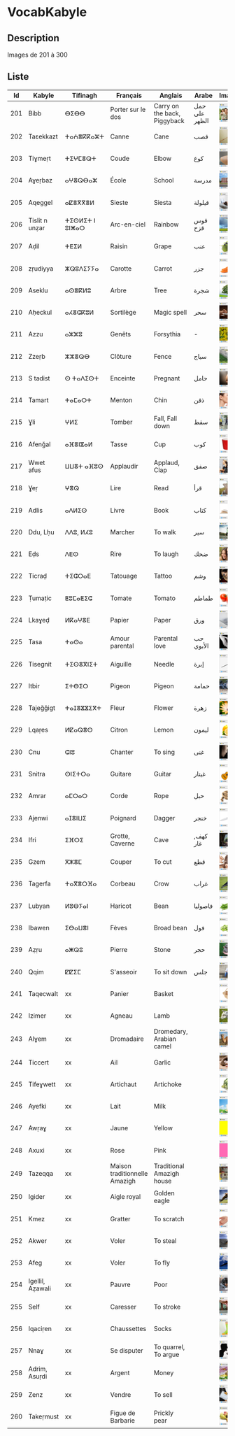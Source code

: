 # VocabKabyle
## Description

Images de 201 à 300

## Liste
| Id  | Kabyle         | Tifinagh       | Français                      | Anglais                      | Arabe         | Image               |
|-----|----------------|----------------|-------------------------------|------------------------------|---------------|---------------------|
| 201 | Bibb           | ⴱⵉⴱⴱ          | Porter sur le dos             | Carry on the back, Piggyback | حمل على الظهر | ![Image201][Img201] |
| 202 | Taεekkazt      | ⵜⴰⵄⴻⴽⴽⴰⵣⵜ      | Canne                         | Cane                         | قصب           | ![Image202][Img202] |
| 203 | Tiɣmeṛt        | ⵜⵉⵖⵎⴻⵕⵜ        | Coude                         | Elbow                        | كوع           | ![Image203][Img203] |
| 204 | Aɣeṛbaz        | ⴰⵖⴻⵕⴱⴰⵣ       | École                         | School                       | مدرسة         | ![Image204][Img204] |
| 205 | Aqeggel        | ⴰⵇⴻⴳⴳⴻⵍ        | Sieste                        | Siesta                       | قيلولة        | ![Image205][Img205] |
| 206 | Tislit n unẓar | ⵜⵉⵙⵍⵉⵜ ⵏ ⵓⵏⵥⴰⵔ | Arc-en-ciel                   | Rainbow                      | قوس قزح       | ![Image206][Img206] |
| 207 | Aḍil           | ⵜⴹⵉⵍ           | Raisin                        | Grape                        | عنب           | ![Image207][Img207] |
| 208 | zṛudiyya       | ⵣⵕⵓⴷⵉⵢⵢⴰ       | Carotte                      | Carrot                       | جزر           | ![Image208][Img208] |
| 209 | Aseklu         | ⴰⵙⴻⴽⵍⵓ         | Arbre                         | Tree                         | شجرة          | ![Image209][Img209] |
| 210 | Aḥeckul        | ⴰⵃⴻⵛⴽⵓⵍ        | Sortilège                     | Magic spell                  | سحر           | ![Image210][Img210] |
| 211 | Azzu           | ⴰⵣⵣⵓ           | Genêts                        | Forsythia                    | -             | ![Image211][Img211] |
| 212 | Zzeṛb          | ⵣⵣⴻⵕⴱ         | Clôture                      | Fence                        | سياج          | ![Image212][Img212] |
| 213 | S tadist       | ⵙ ⵜⴰⴷⵉⵙⵜ       | Enceinte                      | Pregnant                     | حامل          | ![Image213][Img213] |
| 214 | Tamart         | ⵜⴰⵎⴰⵔⵜ         | Menton                        | Chin                         | ذقن           | ![Image214][Img214] |
| 215 | Ɣli            | ⵖⵍⵉ            | Tomber                        | Fall, Fall down              | سقط           | ![Image215][Img215] |
| 216 | Afenǧal        | ⴰⴼⴻⵏⴵⴰⵍ        | Tasse                         | Cup                          | كوب           | ![Image216][Img216] |
| 217 | Wwet afus      | ⵡⵡⴻⵜ ⴰⴼⵓⵙ      | Applaudir                    | Applaud, Clap                | صفق           | ![Image217][Img217] |
| 218 | Ɣeṛ            | ⵖⴻⵕ            | Lire                         | Read                         | قرأ           | ![Image218][Img218] |
| 219 | Adlis          | ⴰⴷⵍⵉⵙ          | Livre                         | Book                         |  كتاب        | ![Image219][Img219] |
| 220 | Ddu, Lḥu       | ⴷⴷⵓ, ⵍⵃⵓ       | Marcher                       | To walk                      | سير           | ![Image220][Img220] |
| 221 | Eḍs            | ⴷⴹⵙ            | Rire                          | To laugh                     | ضحك          | ![Image221][Img221] |
| 222 | Ticraḍ         | ⵜⵉⵛⵔⴰⴹ         | Tatouage                      | Tattoo                       | وشم           | ![Image222][Img222] |
| 223 | Ṭumaṭic        | ⵟⵓⵎⴰⵟⵉⵛ        | Tomate                        | Tomato                       | طماطم         | ![Image223][Img223] |
| 224 | Lkaɣeḍ         | ⵍⴽⴰⵖⴻⴹ         | Papier                        | Paper                        | ورق           | ![Image224][Img224] |
| 225 | Tasa           | ⵜⴰⵙⴰ           | Amour parental                | Parental love                | حب الأبوي     | ![Image225][Img225] |
| 226 | Tisegnit       | ⵜⵉⵙⴻⴳⵏⵉⵜ       | Aiguille                      | Needle                       | إبرة         | ![Image226][Img226] |
| 227 | Itbir          | ⵉⵜⴱⵉⵔ         | Pigeon                        | Pigeon                       | حمامة         | ![Image227][Img227] |
| 228 | Tajeǧǧigt      | ⵜⴰⵊⴻⴵⴵⵉⴳⵜ      | Fleur                         | Flower                       | زهرة          | ![Image228][Img228] |
| 229 | Lqaṛes         | ⵍⵇⴰⵕⴻⵙ         | Citron                        | Lemon                        | ليمون        | ![Image229][Img229] |
| 230 | Cnu            | ⵛⵏⵓ            | Chanter                       | To sing                      | غنى            | ![Image230][Img230] |
| 231 | Snitra         | ⵙⵏⵉⵜⵔⴰ         | Guitare                       | Guitar                       | غيتار         | ![Image231][Img231] |
| 232 | Amrar          | ⴰⵎⵔⴰⵔ          | Corde                         | Rope                         | حبل          | ![Image232][Img232] |
| 233 | Ajenwi         | ⴰⵊⴻⵏⵡⵉ          | Poignard                      | Dagger                       | خنجر          | ![Image233][Img233] |
| 234 | Ifri           | ⵉⴼⵔⵉ           | Grotte, Caverne               | Cave                         | كهف, غار     | ![Image234][Img234] |
| 235 | Gzem           | ⴳⵣⴻⵎ           | Couper                        | To cut                       | قطع           | ![Image235][Img235] |
| 236 | Tagerfa        | ⵜⴰⴳⴻⵔⴼⴰ        | Corbeau                       | Crow                         | غراب          | ![Image236][Img236] |
| 237 | Lubyan         | ⵍⵓⴱⵢⴰⵏ          | Haricot                       | Bean                         | فاصوليا       | ![Image237][Img237] |
| 238 | Ibawen         | ⵉⴱⴰⵡⴻⵏ         | Fèves                         | Broad bean                   | فول            | ![Image238][Img238] |
| 239 | Aẓṛu           | ⴰⵥⵕⵓ           | Pierre                        | Stone                        | حجر           | ![Image239][Img239] |
| 240 | Qqim           | ⵇⵇⵉⵎ           | S'asseoir                     | To sit down                  | جلس           | ![Image240][Img240] |
| 241 | Taqecwalt      | xx             | Panier                        | Basket                       |               | ![Image241][Img241] |
| 242 | Izimer         | xx             | Agneau                        | Lamb                         |               | ![Image242][Img242] |
| 243 | Alɣem          | xx             | Dromadaire                    | Dromedary, Arabian camel     |               | ![Image243][Img243] |
| 244 | Ticcert        | xx             | Ail                           | Garlic                       |               | ![Image244][Img244] |
| 245 | Tifeɣwett      | xx             | Artichaut                     | Artichoke                    |               | ![Image245][Img245] |
| 246 | Ayefki         | xx             | Lait                          | Milk                         |               | ![Image246][Img246] |
| 247 | Awṛaɣ          | xx             | Jaune                         | Yellow                       |               | ![Image247][Img247] |
| 248 | Axuxi          | xx             | Rose                          | Pink                         |               | ![Image248][Img248] |
| 249 | Tazeqqa        | xx             | Maison traditionnelle Amazigh | Traditional Amazigh house    |               | ![Image249][Img249] |
| 250 | Igider         | xx             | Aigle royal                   | Golden eagle                 |               | ![Image250][Img250] |
| 251 | Kmez           | xx             | Gratter                       | To scratch                   |               | ![Image251][Img251] |
| 252 | Akwer          | xx             | Voler                         | To steal                     |               | ![Image252][Img252] |
| 253 | Afeg           | xx             | Voler                         | To fly                       |               | ![Image253][Img253] |
| 254 | Igellil, Aẓawali | xx             | Pauvre                        | Poor                         |               | ![Image254][Img254] |
| 255 | Self           | xx             | Caresser                      | To stroke                    |               | ![Image255][Img255] |
| 256 | Iqaciṛen       | xx             | Chaussettes                   | Socks                        |               | ![Image256][Img256] |
| 257 | Nnaɣ           | xx             | Se disputer                   | To quarrel, To argue         |               | ![Image257][Img257] |
| 258 | Adrim, Asuṛdi  | xx             | Argent                        | Money                        |               | ![Image258][Img258] |
| 259 | Zenz           | xx             | Vendre                        | To sell                      |               | ![Image259][Img259] |
| 260 | Takeṛmust      | xx             | Figue de Barbarie             | Prickly pear                 |               | ![Image260][Img260] |







[Img201]:https://raw.githubusercontent.com/VocabKabyle/VocabKabyle/master/Type_1/images/201.png
[Img202]:https://raw.githubusercontent.com/VocabKabyle/VocabKabyle/master/Type_1/images/202.png
[Img203]:https://raw.githubusercontent.com/VocabKabyle/VocabKabyle/master/Type_1/images/203.png
[Img204]:https://raw.githubusercontent.com/VocabKabyle/VocabKabyle/master/Type_1/images/204.png
[Img205]:https://raw.githubusercontent.com/VocabKabyle/VocabKabyle/master/Type_1/images/205.png
[Img206]:https://raw.githubusercontent.com/VocabKabyle/VocabKabyle/master/Type_1/images/206.png
[Img207]:https://raw.githubusercontent.com/VocabKabyle/VocabKabyle/master/Type_1/images/207.png
[Img208]:https://raw.githubusercontent.com/VocabKabyle/VocabKabyle/master/Type_1/images/208.png
[Img209]:https://raw.githubusercontent.com/VocabKabyle/VocabKabyle/master/Type_1/images/209.png
[Img210]:https://raw.githubusercontent.com/VocabKabyle/VocabKabyle/master/Type_1/images/210.png
[Img211]:https://raw.githubusercontent.com/VocabKabyle/VocabKabyle/master/Type_1/images/211.png
[Img212]:https://raw.githubusercontent.com/VocabKabyle/VocabKabyle/master/Type_1/images/212.png
[Img213]:https://raw.githubusercontent.com/VocabKabyle/VocabKabyle/master/Type_1/images/213.png
[Img214]:https://raw.githubusercontent.com/VocabKabyle/VocabKabyle/master/Type_1/images/214.png
[Img215]:https://raw.githubusercontent.com/VocabKabyle/VocabKabyle/master/Type_1/images/215.png
[Img216]:https://raw.githubusercontent.com/VocabKabyle/VocabKabyle/master/Type_1/images/216.png
[Img217]:https://raw.githubusercontent.com/VocabKabyle/VocabKabyle/master/Type_1/images/217.png
[Img218]:https://raw.githubusercontent.com/VocabKabyle/VocabKabyle/master/Type_1/images/218.png
[Img219]:https://raw.githubusercontent.com/VocabKabyle/VocabKabyle/master/Type_1/images/219.png
[Img220]:https://raw.githubusercontent.com/VocabKabyle/VocabKabyle/master/Type_1/images/220.png
[Img221]:https://raw.githubusercontent.com/VocabKabyle/VocabKabyle/master/Type_1/images/221.png
[Img222]:https://raw.githubusercontent.com/VocabKabyle/VocabKabyle/master/Type_1/images/222.png
[Img223]:https://raw.githubusercontent.com/VocabKabyle/VocabKabyle/master/Type_1/images/223.png
[Img224]:https://raw.githubusercontent.com/VocabKabyle/VocabKabyle/master/Type_1/images/224.png
[Img225]:https://raw.githubusercontent.com/VocabKabyle/VocabKabyle/master/Type_1/images/225.png
[Img226]:https://raw.githubusercontent.com/VocabKabyle/VocabKabyle/master/Type_1/images/226.png
[Img227]:https://raw.githubusercontent.com/VocabKabyle/VocabKabyle/master/Type_1/images/227.png
[Img228]:https://raw.githubusercontent.com/VocabKabyle/VocabKabyle/master/Type_1/images/228.png
[Img229]:https://raw.githubusercontent.com/VocabKabyle/VocabKabyle/master/Type_1/images/229.png
[Img230]:https://raw.githubusercontent.com/VocabKabyle/VocabKabyle/master/Type_1/images/230.png
[Img231]:https://raw.githubusercontent.com/VocabKabyle/VocabKabyle/master/Type_1/images/231.png
[Img232]:https://raw.githubusercontent.com/VocabKabyle/VocabKabyle/master/Type_1/images/232.png
[Img233]:https://raw.githubusercontent.com/VocabKabyle/VocabKabyle/master/Type_1/images/233.png
[Img234]:https://raw.githubusercontent.com/VocabKabyle/VocabKabyle/master/Type_1/images/234.png
[Img235]:https://raw.githubusercontent.com/VocabKabyle/VocabKabyle/master/Type_1/images/235.png
[Img236]:https://raw.githubusercontent.com/VocabKabyle/VocabKabyle/master/Type_1/images/236.png
[Img237]:https://raw.githubusercontent.com/VocabKabyle/VocabKabyle/master/Type_1/images/237.png
[Img238]:https://raw.githubusercontent.com/VocabKabyle/VocabKabyle/master/Type_1/images/238.png
[Img239]:https://raw.githubusercontent.com/VocabKabyle/VocabKabyle/master/Type_1/images/239.png
[Img240]:https://raw.githubusercontent.com/VocabKabyle/VocabKabyle/master/Type_1/images/240.png
[Img241]:https://raw.githubusercontent.com/VocabKabyle/VocabKabyle/master/Type_1/images/241.png
[Img242]:https://raw.githubusercontent.com/VocabKabyle/VocabKabyle/master/Type_1/images/242.png
[Img243]:https://raw.githubusercontent.com/VocabKabyle/VocabKabyle/master/Type_1/images/243.png
[Img244]:https://raw.githubusercontent.com/VocabKabyle/VocabKabyle/master/Type_1/images/244.png
[Img245]:https://raw.githubusercontent.com/VocabKabyle/VocabKabyle/master/Type_1/images/245.png
[Img246]:https://raw.githubusercontent.com/VocabKabyle/VocabKabyle/master/Type_1/images/246.png
[Img247]:https://raw.githubusercontent.com/VocabKabyle/VocabKabyle/master/Type_1/images/247.png
[Img248]:https://raw.githubusercontent.com/VocabKabyle/VocabKabyle/master/Type_1/images/248.png
[Img249]:https://raw.githubusercontent.com/VocabKabyle/VocabKabyle/master/Type_1/images/249.png
[Img250]:https://raw.githubusercontent.com/VocabKabyle/VocabKabyle/master/Type_1/images/250.png
[Img251]:https://raw.githubusercontent.com/VocabKabyle/VocabKabyle/master/Type_1/images/251.png
[Img252]:https://raw.githubusercontent.com/VocabKabyle/VocabKabyle/master/Type_1/images/252.png
[Img253]:https://raw.githubusercontent.com/VocabKabyle/VocabKabyle/master/Type_1/images/253.png
[Img254]:https://raw.githubusercontent.com/VocabKabyle/VocabKabyle/master/Type_1/images/254.png
[Img255]:https://raw.githubusercontent.com/VocabKabyle/VocabKabyle/master/Type_1/images/255.png
[Img256]:https://raw.githubusercontent.com/VocabKabyle/VocabKabyle/master/Type_1/images/256.png
[Img257]:https://raw.githubusercontent.com/VocabKabyle/VocabKabyle/master/Type_1/images/257.png
[Img258]:https://raw.githubusercontent.com/VocabKabyle/VocabKabyle/master/Type_1/images/258.png
[Img259]:https://raw.githubusercontent.com/VocabKabyle/VocabKabyle/master/Type_1/images/259.png
[Img260]:https://raw.githubusercontent.com/VocabKabyle/VocabKabyle/master/Type_1/images/260.png
